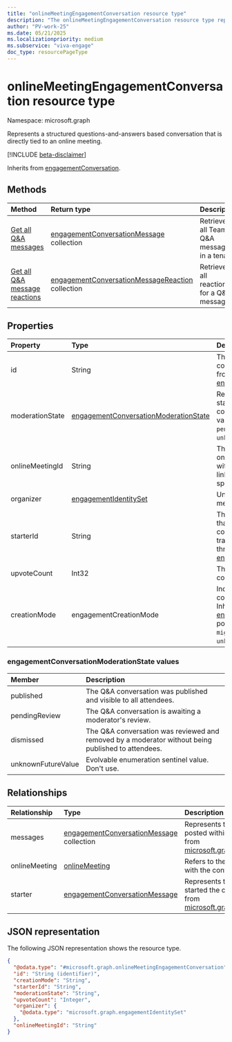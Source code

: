 ```yaml
---
title: "onlineMeetingEngagementConversation resource type"
description: "The onlineMeetingEngagementConversation resource type represents a structured Q&A thread that is directly tied to an online meeting."
author: "PV-work-25"
ms.date: 05/21/2025
ms.localizationpriority: medium
ms.subservice: "viva-engage"
doc_type: resourcePageType
---
```


# onlineMeetingEngagementConversation resource type

Namespace: microsoft.graph

Represents a structured questions-and-answers based conversation that is directly tied to an online meeting.

[!INCLUDE [beta-disclaimer](../../includes/beta-disclaimer.md)]


Inherits from [engagementConversation](../resources/engagementconversation.md).


## Methods
|Method|Return type|Description|
|:---|:---|:---|
|[Get all Q&A messages](../api/employeeexperience-getallonlinemeetingmessages.md)|[engagementConversationMessage](../resources/engagementconversationmessage.md) collection|Retrieves all Teams Q&A messages in a tenant|
|[Get all Q&A message reactions](../api/employeeexperience-getallonlinemeetingmessagereactions.md)|[engagementConversationMessageReaction](../resources/engagementconversationmessagereaction.md) collection|Retrieves all reactions for a Q&A message|


## Properties
|Property|Type|Description|
|:---|:---|:---|
| id | String | The unique identifier for the conversation object. Inherited from [entity](../resources/entity.md). Inherits from [entity](../resources/entity.md) |
|moderationState|[engagementConversationModerationState](#engagementconversationmoderationstate-values)|Represents the moderation status of the conversation.The possible values are: `published`, `pendingReview`, `dismissed`, `unknownFutureValue`.|
|onlineMeetingId|String|The unique identifier of the online meeting associated with this conversation. This links the conversation to a specific meeting instance.|
|organizer|[engagementIdentitySet](../resources/engagementidentityset.md)|Unique identifier of the online meeting organizer|
|starterId|String|The ID of the first message that initiated the Q&A conversation. Useful for tracing the origin of the thread.  Inherited from [engagementConversation](../resources/engagementconversation.md).|
|upvoteCount|Int32|The number of upvotes the conversation has received. |
|creationMode|engagementCreationMode|Indicates how the conversation was created. Inherited from [engagementConversation](../resources/engagementconversation.md).The possible values are: `none`, `migration`, `unknownFutureValue`.|

### engagementConversationModerationState values
| Member | Description |
|:---------------|:----------|
| published | The Q&A conversation was published and visible to all attendees.  |
| pendingReview | The Q&A conversation is awaiting a moderator's review. |
| dismissed | The Q&A conversation was reviewed and removed by a moderator without being published to attendees. |
| unknownFutureValue | Evolvable enumeration sentinel value. Don't use.|

## Relationships
|Relationship|Type|Description|
|:---|:---|:---|
|messages|[engagementConversationMessage](../resources/engagementconversationmessage.md) collection|Represents the collection of messages posted within the conversation. Inherited from [microsoft.graph.engagementConversation](../resources/engagementconversation.md)|
|onlineMeeting|[onlineMeeting](../resources/onlinemeeting.md)|Refers to the online meeting associated with the conversation.|
|starter|[engagementConversationMessage](../resources/engagementconversationmessage.md)|Represents the initial message that started the conversation thread. Inherited from [microsoft.graph.engagementConversation](../resources/engagementconversation.md)|

## JSON representation
The following JSON representation shows the resource type.
<!-- {
  "blockType": "resource",
  "keyProperty": "id",
  "@odata.type": "microsoft.graph.onlineMeetingEngagementConversation",
  "baseType": "microsoft.graph.engagementConversation",
  "openType": false
}
-->
``` json
{
  "@odata.type": "#microsoft.graph.onlineMeetingEngagementConversation",
  "id": "String (identifier)",
  "creationMode": "String",
  "starterId": "String",
  "moderationState": "String",
  "upvoteCount": "Integer",
  "organizer": {
    "@odata.type": "microsoft.graph.engagementIdentitySet"
  },
  "onlineMeetingId": "String"
}
```

